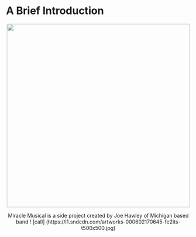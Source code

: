# A Brief Introduction
<p align="center">
<img width="500" height="500" src="https://i1.sndcdn.com/artworks-000602170645-fe2its-t500x500.jpg">
</p>
<div align="center"> Miracle Musical is a side project created by Joe Hawley of Michigan based band 
! [call] (https://i1.sndcdn.com/artworks-000602170645-fe2its-t500x500.jpg)
